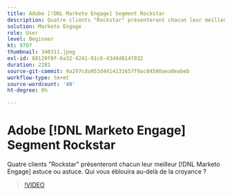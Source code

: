 ```yaml
---
title: Adobe [!DNL Marketo Engage] Segment Rockstar
description: Quatre clients "Rockstar" présenteront chacun leur meilleur [!DNL Marketo Engage] conseil ou astuce. Qui vous éblouira au-delà de la croyance ?
solution: Marketo Engage
role: User
level: Beginner
kt: 9707
thumbnail: 340311.jpeg
exl-id: 80120f0f-6a32-4241-91c6-43d4d814f032
duration: 2281
source-git-commit: 9a297cda953d4414131657f9ac84580aea0eabeb
workflow-type: tm+mt
source-wordcount: '40'
ht-degree: 0%

---
```


# Adobe [!DNL Marketo Engage] Segment Rockstar

Quatre clients &quot;Rockstar&quot; présenteront chacun leur meilleur [!DNL Marketo Engage] astuce ou astuce. Qui vous éblouira au-delà de la croyance ?

>[!VIDEO](https://video.tv.adobe.com/v/340311/?quality=12&learn=on)
